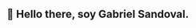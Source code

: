 <!-- - 👋 Hello there, I’m Gabriel Sandoval Rivillas.
- 👀 I’m pasionated for web development with front-end. -->
<p witdh="300">
  <h2> 👋 Hello there, soy Gabriel Sandoval. </h2>
</p>
